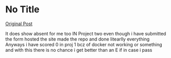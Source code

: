 # No Title

[Original Post](https://discourse.onlinedegree.iitm.ac.in/t/169029/567)

<p>It does show absent for me too IN Project two even though i have submitted the form hosted the site made the repo and done litearlly everything<br>
Anyways i have scored 0 in proj 1 bcz of docker not working or something and with this there is no chance i get better than an E if in case i pass</p>